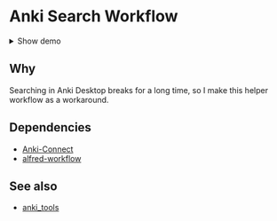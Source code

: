 # Anki Search Workflow

<details>
  <summary>Show demo</summary>
  
![](.src/anki_search.gif)

</details>


## Why

Searching in Anki Desktop breaks for a long time, so I make this helper workflow as a workaround.


## Dependencies

- [Anki-Connect](https://github.com/FooSoft/anki-connect)
- [alfred-workflow](https://github.com/deanishe/alfred-workflow)

## See also

- [anki_tools](https://github.com/cdpath/anki_tools)

